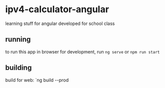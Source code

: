 # ipv4-calculator-angular
learning stuff for angular developed for school class

## running
to run this app in browser for development, run `ng serve` or `npm run start`

## building
build for web: `ng build --prod

